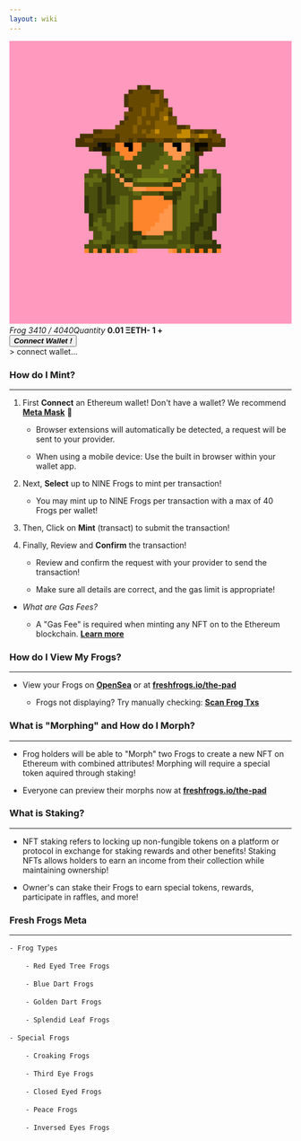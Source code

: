 ```yaml
---
layout: wiki
---
```


<title>freshfrogs.io/wiki 🍀</title>

<div class="minting-display">
    <div id="mintingTray" class="mintingTray">
        <div class="frog-tray" id="frog-tray-1"><img class="frog_img" src="../frog/3410.png"></div>
        <i class="label_mint">Frog 3410 / 4040</i><i class="label_q">Quantity</i>
        <b class="frog_mint">0.01 ΞETH</b><b class="frog_q"><b id="remove-frog">-</b> <b id="quant-frog">1</b> <a id="add-frog"><b>+</b></a></b>
    </div>
    <button id="mint-button" class="button" onclick="connect()"><b><i>Connect Wallet !</i></b></button>
    <div id="minting-console" class="minting-console">
        > connect wallet...
    </div>
</div>

### How do I Mint?

---

1. First **Connect** an Ethereum wallet! Don't have a wallet? We recommend **[Meta Mask](https://metamask.io/download/)** 🦊

    - Browser extensions will automatically be detected, a request will be sent to your provider.
    
    - When using a mobile device: Use the built in browser within your wallet app.

2. Next, **Select** up to NINE Frogs to mint per transaction!

    - You may mint up to NINE Frogs per transaction with a max of 40 Frogs per wallet!

3. Then, Click on **Mint** (transact) to submit the transaction!

4. Finally, Review and **Confirm** the transaction!

    - Review and confirm the request with your provider to send the transaction!

    - Make sure all details are correct, and the gas limit is appropriate!

- _What are Gas Fees?_

    - A "Gas Fee" is required when minting any NFT on to the Ethereum blockchain. **[Learn more](https://www.investopedia.com/terms/g/gas-ethereum.asp)**


### How do I View My Frogs?

---

- View your Frogs on **[OpenSea](https://opensea.io/account)** or at **[freshfrogs.io/the-pad](https://freshfrogs.io/the-pad)**

    - Frogs not displaying? Try manually checking: **[Scan Frog Txs]()**

    <div id='my-frogs'></div>


### What is "Morphing" and How do I Morph?

---

- Frog holders will be able to "Morph" two Frogs to create a new NFT on Ethereum with combined attributes! Morphing will require a special token aquired through staking!

- Everyone can preview their morphs now at **[freshfrogs.io/the-pad](https://freshfrogs.io/the-pad)**


### What is Staking?

---

- NFT staking refers to locking up non-fungible tokens on a platform or protocol in exchange for staking rewards and other benefits! Staking NFTs allows holders to earn an income from their collection while maintaining ownership!

- Owner's can stake their Frogs to earn special tokens, rewards, participate in raffles, and more!


### Fresh Frogs Meta

---

    - Frog Types

        - Red Eyed Tree Frogs

        - Blue Dart Frogs

        - Golden Dart Frogs

        - Splendid Leaf Frogs

    - Special Frogs

        - Croaking Frogs

        - Third Eye Frogs

        - Closed Eyed Frogs

        - Peace Frogs

        - Inversed Eyes Frogs